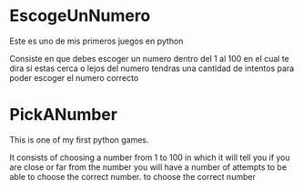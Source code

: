 # EscogeUnNumero

Este es uno de mis primeros juegos en python


Consiste en que debes escoger un numero dentro del 1 al 100 en el cual te dira si estas cerca o lejos del numero tendras una cantidad de intentos para poder 
escoger el numero correcto

# PickANumber

This is one of my first python games.


It consists of choosing a number from 1 to 100 in which it will tell you if you are close or far from the number you will have a number of attempts to be able to choose the correct number. 
to choose the correct number
